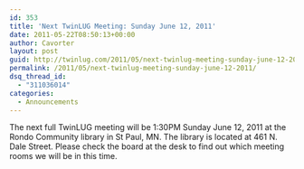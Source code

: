 ```yaml
---
id: 353
title: 'Next TwinLUG Meeting: Sunday June 12, 2011'
date: 2011-05-22T08:50:13+00:00
author: Cavorter
layout: post
guid: http://twinlug.com/2011/05/next-twinlug-meeting-sunday-june-12-2011/
permalink: /2011/05/next-twinlug-meeting-sunday-june-12-2011/
dsq_thread_id:
  - "311036014"
categories:
  - Announcements
---
```

The next full TwinLUG meeting will be 1:30PM Sunday June 12, 2011 at the Rondo Community library in St Paul, MN. The library is located at 461 N. Dale Street. Please check the board at the desk to find out which meeting rooms we will be in this time.